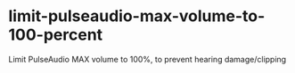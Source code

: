 # limit-pulseaudio-max-volume-to-100-percent

Limit PulseAudio MAX volume to 100%, to prevent hearing damage/clipping